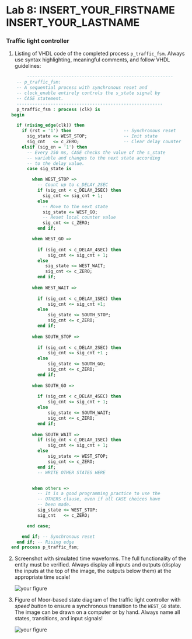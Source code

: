 # Lab 8: INSERT_YOUR_FIRSTNAME INSERT_YOUR_LASTNAME

### Traffic light controller

1. Listing of VHDL code of the completed process `p_traffic_fsm`. Always use syntax highlighting, meaningful comments, and follow VHDL guidelines:

```vhdl
        --------------------------------------------------------
    -- p_traffic_fsm:
    -- A sequential process with synchronous reset and
    -- clock_enable entirely controls the s_state signal by
    -- CASE statement.
    --------------------------------------------------------
    p_traffic_fsm : process (clk) is
  begin

    if (rising_edge(clk)) then
      if (rst = '1') then                    -- Synchronous reset
        sig_state <= WEST_STOP;              -- Init state
        sig_cnt   <= c_ZERO;                 -- Clear delay counter
      elsif (sig_en = '1') then
        -- Every 250 ms, CASE checks the value of the s_state
        -- variable and changes to the next state according
        -- to the delay value.
        case sig_state is

          when WEST_STOP =>
            -- Count up to c_DELAY_2SEC
            if (sig_cnt < c_DELAY_2SEC) then
              sig_cnt <= sig_cnt + 1;
            else
              -- Move to the next state
              sig_state <= WEST_GO;
              -- Reset local counter value
              sig_cnt <= c_ZERO;
            end if;

          when WEST_GO =>
            
            if (sig_cnt < c_DELAY_4SEC) then
                sig_cnt <= sig_cnt + 1;
            else
               sig_state <= WEST_WAIT;
               sig_cnt <= c_ZERO;
            end if;
            
          when WEST_WAIT =>
            
            if (sig_cnt < c_DELAY_1SEC) then
                sig_cnt <= sig_cnt +1;
            else
                sig_state <= SOUTH_STOP;
                sig_cnt <= c_ZERO;
            end if;
            
          when SOUTH_STOP =>
          
            if (sig_cnt < c_DELAY_2SEC) then
                sig_cnt <= sig_cnt +1 ;
            else
                sig_state <= SOUTH_GO;
                sig_cnt <= c_ZERO;
            end if;
           
          when SOUTH_GO =>
          
            if (sig_cnt < c_DELAY_4SEC) then
                sig_cnt <= sig_cnt + 1;
            else
                sig_state <= SOUTH_WAIT;
                sig_cnt <= c_ZERO;
            end if;
            
          when SOUTH_WAIT =>
            if (sig_cnt < c_DELAY_1SEC) then
                sig_cnt <= sig_cnt + 1;
            else
                sig_state <= WEST_STOP;
                sig_cnt <= c_ZERO;
            end if;
            -- WRITE OTHER STATES HERE


          when others =>
            -- It is a good programming practice to use the
            -- OTHERS clause, even if all CASE choices have
            -- been made.
            sig_state <= WEST_STOP;
            sig_cnt   <= c_ZERO;

        end case;

      end if; -- Synchronous reset
    end if; -- Rising edge
  end process p_traffic_fsm;
```

2. Screenshot with simulated time waveforms. The full functionality of the entity must be verified. Always display all inputs and outputs (display the inputs at the top of the image, the outputs below them) at the appropriate time scale!

   ![your figure]()

3. Figure of Moor-based state diagram of the traffic light controller with *speed button* to ensure a synchronous transition to the `WEST_GO` state. The image can be drawn on a computer or by hand. Always name all states, transitions, and input signals!

   ![your figure]()
